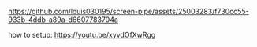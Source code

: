 



https://github.com/louis030195/screen-pipe/assets/25003283/f730cc55-933b-4ddb-a89a-d6607783704a



how to setup:
https://youtu.be/xyvdOfXwRgg
